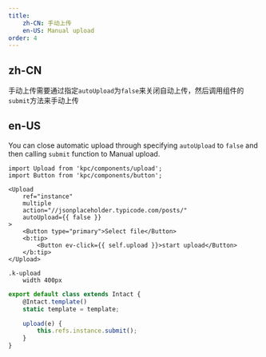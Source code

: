 ```yaml
---
title: 
    zh-CN: 手动上传
    en-US: Manual upload 
order: 4
---
```

## zh-CN

手动上传需要通过指定`autoUpload`为`false`来关闭自动上传，然后调用组件的`submit`方法来手动上传

## en-US

You can close automatic upload through specifying `autoUpload` to `false` and  then calling `submit` function to Manual upload.

```vdt
import Upload from 'kpc/components/upload';
import Button from 'kpc/components/button';

<Upload 
    ref="instance"
    multiple 
    action="//jsonplaceholder.typicode.com/posts/"
    autoUpload={{ false }}
>
    <Button type="primary">Select file</Button>
    <b:tip>
        <Button ev-click={{ self.upload }}>start upload</Button>
    </b:tip>
</Upload>
```

```styl
.k-upload
    width 400px
```

```js
export default class extends Intact {
    @Intact.template()
    static template = template;

    upload(e) {
        this.refs.instance.submit();
    }
}
```
